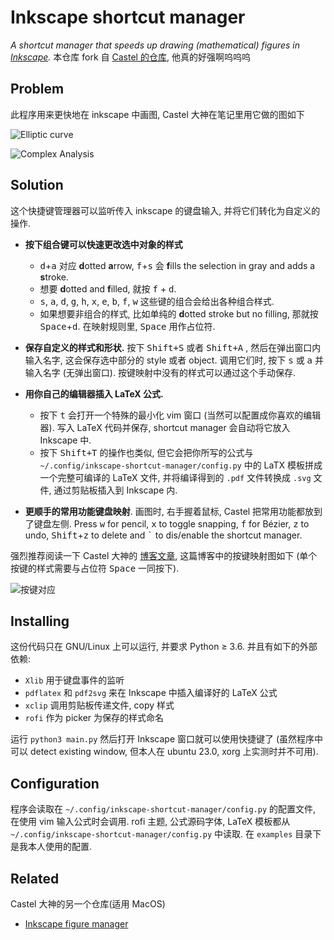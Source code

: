 # Inkscape shortcut manager

*A shortcut manager that speeds up drawing (mathematical) figures in [Inkscape](https://inkscape.org/).*
本仓库 fork 自 [Castel 的仓库](https://github.com/gillescastel/inkscape-figures), 他真的好强啊呜呜呜

## Problem

此程序用来更快地在 inkscape 中画图, Castel 大神在笔记里用它做的图如下


![Elliptic curve](./examplefigures/fig_1.png)

![Complex Analysis](./examplefigures/fig_2.png)


## Solution

这个快捷键管理器可以监听传入 inkscape 的键盘输入, 并将它们转化为自定义的操作.


- **按下组合键可以快速更改选中对象的样式**
  - <kbd>d</kbd>+<kbd>a</kbd> 对应 **d**otted **a**rrow, <kbd>f</kbd>+<kbd>s</kbd> 会 **f**ills the selection in gray and adds a **s**troke.
  - 想要 **d**otted and **f**illed, 就按 <kbd>f</kbd> + <kbd>d</kbd>.
  - <kbd>s</kbd>, <kbd>a</kbd>, <kbd>d</kbd>, <kbd>g</kbd>, <kbd>h</kbd>, <kbd>x</kbd>, <kbd>e</kbd>, <kbd>b</kbd>, <kbd>f</kbd>, <kbd>w</kbd> 这些键的组合会给出各种组合样式.
  - 如果想要非组合的样式, 比如单纯的 **d**otted stroke but no filling, 那就按 <kbd>Space</kbd>+<kbd>d</kbd>. 在映射规则里, <kbd>Space</kbd> 用作占位符.


- **保存自定义的样式和形状.** 按下 <kbd>Shift+S</kbd> 或者 <kbd>Shift+A</kbd> , 然后在弹出窗口内输入名字, 这会保存选中部分的 style 或者 object. 调用它们时, 按下 <kbd>s</kbd> 或 <kbd>a</kbd> 并输入名字 \(无弹出窗口\). 按键映射中没有的样式可以通过这个手动保存.


- **用你自己的编辑器插入 LaTeX 公式.**
  - 按下 <kbd>t</kbd> 会打开一个特殊的最小化 vim 窗口 \(当然可以配置成你喜欢的编辑器\). 写入 LaTeX 代码并保存, shortcut manager 会自动将它放入 Inkscape 中.
  - 按下 <kbd>Shift+T</kbd> 的操作也类似, 但它会把你所写的公式与 `~/.config/inkscape-shortcut-manager/config.py` 中的 LaTX 模板拼成一个完整可编译的 LaTeX 文件, 并将编译得到的 `.pdf` 文件转换成 `.svg` 文件, 通过剪贴板插入到 Inkscape 内.

  
- **更顺手的常用功能键盘映射**. 画图时, 右手握着鼠标, Castel 把常用功能都放到了键盘左侧. Press <kbd>w</kbd> for pencil, <kbd>x</kbd> to toggle snapping, <kbd>f</kbd> for Bézier, <kbd>z</kbd> to undo, <kbd>Shift</kbd>+<kbd>z</kbd> to delete and <kbd>\`</kbd> to dis/enable the shortcut manager.

强烈推荐阅读一下 Castel 大神的 [博客文章](https://castel.dev/post/lecture-notes-2), 这篇博客中的按键映射图如下 \(单个按键的样式需要与占位符 <kbd>Space</kbd> 一同按下\).

![按键对应](https://castel.dev/static/d6340105c5f1f48d6bbbe4ca4d1e7e48/44b06/default-styles-keys2.png)

## Installing

这份代码只在 GNU/Linux 上可以运行, 并要求 Python ≥ 3.6.
并且有如下的外部依赖:

- `Xlib` 用于键盘事件的监听
- `pdflatex` 和 `pdf2svg` 来在 Inkscape 中插入编译好的 LaTeX 公式
- `xclip` 调用剪贴板传递文件, copy 样式
- `rofi` 作为 picker 为保存的样式命名

运行 `python3 main.py` 然后打开 Inkscape 窗口就可以使用快捷键了 \(虽然程序中可以 detect existing window, 但本人在 ubuntu 23.0, xorg 上实测时并不可用\).

## Configuration

程序会读取在 `~/.config/inkscape-shortcut-manager/config.py` 的配置文件, 在使用 vim 输入公式时会调用. rofi 主题, 公式源码字体, LaTeX 模板都从 `~/.config/inkscape-shortcut-manager/config.py` 中读取.
在 `examples` 目录下是我本人使用的配置.

## Related

Castel 大神的另一个仓库\(适用 MacOS\)

* [Inkscape figure manager](https://github.com/gillescastel/inkscape-figures)
